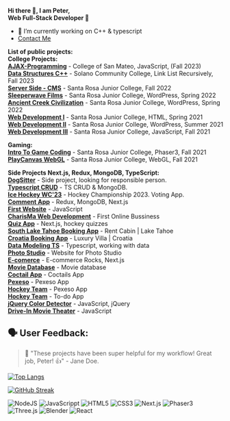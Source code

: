 **Hi there 👋, I am Peter,**  
**Web Full-Stack Developer 🚀**  

- 🌱 I’m currently working on C++ & typescript
- [Contact Me](mailto:p.sivak91@gmai.com)


**List of public projects:**    
**College Projects:**   
[**AJAX-Programming**](https://sivo91.github.io/AJAX-Programming/js/CIS114Assignments.html) - College of San Mateo, JavaScript, (Fall 2023)  
[**Data Structures C++**](https://github.com/sivo91/Link-List-Recursively) - Solano Community College, Link List Recursively, Fall 2023  
[**Server Side - CMS**](https://cms-final-repo.vercel.app/) - Santa Rosa Junior College, Fall 2022  
[**Sleeperwave Films**](https://dev-sleeperwave-films.pantheonsite.io/) - Santa Rosa Junior College, WordPress, Spring 2022  
[**Ancient Creek Civilization**](https://dev-peters.pantheonsite.io/) - Santa Rosa Junior College, WordPress, Spring 2022  
[**Web Development I**](https://webdevelopment-1.peter119.repl.co/index.html) - Santa Rosa Junior College, HTML, Spring 2021  
[**Web Development II**](https://webdevelopment-2.peter119.repl.co/index.html) - Santa Rosa Junior College, WordPress, Summer 2021  
[**Web Development III**](https://final-project-react-node-server.peter119.repl.co/index.html) - Santa Rosa Junior College, JavaScript, Fall 2021  
 

**Gaming:**    
[**Intro To Game Coding**](https://treasure-game.peter119.repl.co/) - Santa Rosa Junior College, Phaser3, Fall 2021  
[**PlayCanvas WebGL**](https://playcanv.as/b/jGaLvthn) - Santa Rosa Junior College, WebGL, Fall 2021  
  
**Side Projects Next.js, Redux, MongoDB, TypeScript:**     
[**DogSitter**](https://dog-care-iota.vercel.app/) - Side project, looking for responsible person.   
[**Typescript CRUD**](https://ts-crud.vercel.app/) - TS CRUD & MongoDB.   
[**Ice Hockey WC'23**](https://full-world-cup-23.vercel.app/) - Hockey Championship 2023. Voting App.    
[**Comment App**](https://comment-app-amber.vercel.app/) - Redux, MongoDB, Next.js  
[**First Website**](https://sivo91.github.io/PeterS/html/intro.html?fbclid=IwAR0zGWV33Rvc-t2YRrHaPjF4O-gqe1L8O5iLoKDLFYcdkLGJgqPetrl3u4Y) - JavaScript  
[**CharisMa Web Development**](https://www.charismawebdevelopment.com/) - First Online Bussiness  
[**Quiz App**](https://quizzes-liart.vercel.app/) - Next.js, hockey quizzes  
[**South Lake Tahoe Booking App**](https://cabin-lake-tahoe.vercel.app/) - Rent Cabin | Lake Tahoe  
[**Croatia Booking App**](https://bool-app.vercel.app/) - Luxury Villa | Croatia  
[**Data Modeling TS**](https://data-modeling2-typescript-tailwindcss.vercel.app/) - Typescript, working with data  
[**Photo Studio**](https://photo-studio-two.vercel.app/) - Website for Photo Studio  
[**E-comerce**](https://ecom-n-trinast.vercel.app/) - E-commerce Rocks, Next.js  
[**Movie Database**](https://filmy-aplikacia.netlify.app/) - Movie database    
[**Coctail App**](https://koktajly.netlify.app/) - Coctails App    
[**Pexeso**](https://pexeso.peter119.repl.co/index.html) - Pexeso App   
[**Hockey Team**](https://hockey-team-prototype.peter119.repl.co/) - Pexeso App    
[**Hockey Team**](https://pexeso.peter119.repl.co/index.html) - To-do App  
[**jQuery Color Detector**](https://jquery-color-deterctor.peter119.repl.co/index.html) - JavaScript, jQuery  
[**Drive-In Movie Theater**](https://drive-in-theater.peter119.repl.co/index.html) - JavaScript    

## 🗣 User Feedback:
> 🚀 "These projects have been super helpful for my workflow! Great job, Peter! 👍" - Jane Doe.      

  
[![Top Langs](https://github-readme-stats.vercel.app/api/top-langs/?username=sivo91&layout=compact)](https://github.com/anuraghazra/github-readme-stats)

[![GitHub Streak](https://github-readme-streak-stats.herokuapp.com/?user=sivo91)](https://git.io/streak-stats)


<img alt="NodeJS" src="https://img.shields.io/badge/node.js-%23485D.svg? style=for-the-badge&logo=node.js&logoColor=white"/>

<img alt="JavaScrippt" src="https://img.shields.io/badge/javascript-%23323330.svg? style=for-the-badge&logo=javascript&logoColor=%23F7DF1E"/>

<img alt="HTML5" src="https://img.shields.io/badge/html5-%23F7DF1E.svg? style=for-the-badge&logo=html5&logoColor=%white"/>

<img alt="CSS3" src="https://img.shields.io/badge/css3-%231572B6.svg? style=for-the-badge&logo=css3&logoColor=%white"/>

<img alt="Next.js" src="https://img.shields.io/badge/Next.js-%23323330.svg? style=for-the-badge&logo=Next.js&logoColor=%23F7DF1E"/>

<img alt="Phaser3" src="https://img.shields.io/badge/Phaser3-%23323330.svg? style=for-the-badge&logo=Phaser3&logoColor=%23F7DF1E"/>

<img alt="Three.js" src="https://img.shields.io/badge/Three.js-%23323330.svg? style=for-the-badge&logo=Three.js&logoColor=%23F7DF1E"/>

<img alt="Blender" src="https://img.shields.io/badge/Blender-%23323330.svg? style=for-the-badge&logo=Blender&logoColor=%23F7DF1E"/>

<img alt="React" src="https://img.shields.io/badge/React-%23323330.svg? style=for-the-badge&logo=React&logoColor=%0ACBFF"/>






